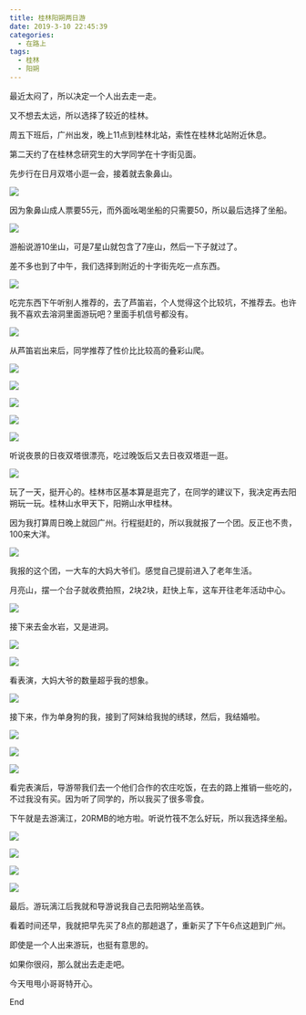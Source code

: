 ```yaml
---
title: 桂林阳朔两日游
date: 2019-3-10 22:45:39
categories:
  - 在路上
tags: 
  - 桂林
  - 阳朔
---
```



最近太闷了，所以决定一个人出去走一走。

又不想去太远，所以选择了较近的桂林。



周五下班后，广州出发，晚上11点到桂林北站，索性在桂林北站附近休息。

第二天约了在桂林念研究生的大学同学在十字街见面。

先步行在日月双塔小逛一会，接着就去象鼻山。


![](/img/guiling/1.jpg)

因为象鼻山成人票要55元，而外面吆喝坐船的只需要50，所以最后选择了坐船。

![](/img/guiling/2.jpg)


游船说游10坐山，可是7星山就包含了7座山，然后一下子就过了。



差不多也到了中午，我们选择到附近的十字街先吃一点东西。


![](/img/guiling/3.jpg)


吃完东西下午听别人推荐的，去了芦笛岩，个人觉得这个比较坑，不推荐去。也许我不喜欢去溶洞里面游玩吧？里面手机信号都没有。

![](/img/guiling/4.jpg)

从芦笛岩出来后，同学推荐了性价比比较高的叠彩山爬。


![](/img/guiling/5.jpg)

![](/img/guiling/6.jpg)

![](/img/guiling/7.jpg)


![](/img/guiling/8.jpg)

![](/img/guiling/9.jpg)

听说夜景的日夜双塔很漂亮，吃过晚饭后又去日夜双塔逛一逛。


![](/img/guiling/10.jpg)

玩了一天，挺开心的。桂林市区基本算是逛完了，在同学的建议下，我决定再去阳朔玩一玩。桂林山水甲天下，阳朔山水甲桂林。

因为我打算周日晚上就回广州。行程挺赶的，所以我就报了一个团。反正也不贵，100来大洋。


![](/img/guiling/11.jpg)


我报的这个团，一大车的大妈大爷们。感觉自己提前进入了老年生活。

月亮山，摆一个台子就收费拍照，2块2块，赶快上车，这车开往老年活动中心。

![](/img/guiling/12.jpg)

接下来去金水岩，又是进洞。


![](/img/guiling/13.jpg)


![](/img/guiling/14.jpg)


看表演，大妈大爷的数量超乎我的想象。

![](/img/guiling/15.jpg)


接下来，作为单身狗的我，接到了阿妹给我抛的绣球，然后，我结婚啦。

![](/img/guiling/16.jpg)


![](/img/guiling/17.jpg)


![](/img/guiling/18.jpg)

看完表演后，导游带我们去一个他们合作的农庄吃饭，在去的路上推销一些吃的，不过我没有买。因为听了同学的，所以我买了很多零食。



下午就是去游漓江，20RMB的地方啦。听说竹筏不怎么好玩，所以我选择坐船。


![](/img/guiling/19.jpg)


![](/img/guiling/20.jpg)


![](/img/guiling/21.jpg)


![](/img/guiling/22.jpg)


最后。游玩漓江后我就和导游说我自己去阳朔站坐高铁。



看着时间还早，我就把早先买了8点的那趟退了，重新买了下午6点这趟到广州。



即使是一个人出来游玩，也挺有意思的。

如果你很闷，那么就出去走走吧。



今天甩甩小哥哥特开心。



End